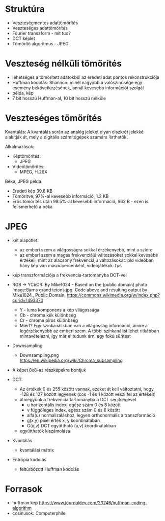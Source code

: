 # Struktúra

- Veszteségmentes adattömörítés
- Veszteséges adattömörítés
- Fourier transzform - mit tud?
- DCT képlet
- Tömörítő algoritmus - JPEG

# Veszteség nélküli tömörítés

- lehetséges a tömörített adatokból az eredeti adat pontos rekonstrukciója
- Huffman kódolás: Shannon: minél nagyobb a valószínűsége egy esemény bekövetkezésének, annál kevesebb információt szolgál
- példa, kép
- 7 bit hosszú Huffman-al, 10 bit hosszú nélküle

# Veszteséges tömörítés

Kvantálás: A kvantálás során az analóg jeleket olyan diszkrét jelekké alakítják át, mely a digitális számítógépek számára ’érthetők’. 

Alkalmazások:
 - Képtömörítés:
   - JPEG
 - Videótömörítés:
   - MPEG, H.26X

Béka, JPEG példa:
 - Eredeti kép 39.8 KB
 - Tömörítve, 97%-al kevesebb információ, 1.2 KB
 - Erős tömörítés után 98.5%-al kevesebb információ, 662 B - ezen is felismerhető a béka

# JPEG

- két alapötlet: 
  - az emberi szem a világosságra sokkal érzékenyebb, mint a színre
  - az emberi szem a magas frekvenciájú változásokat sokkal kevésébé érzékeli, mint az alacsony frekvenciájú változásokat: pld videóban hány kép van másodpercenként, videójátékok: fps

- kép transzformációja a frekvencia-tartományba DCT-vel


- RGB -> YCbCR: By Mike1024 - Based on the (public domain) photo Image:Barns grand tetons.jpg. Code above and resulting output by Mike1024., Public Domain, https://commons.wikimedia.org/w/index.php?curid=1493370
  - Y - luma komponens a kép világossága
  - Cb - chroma kék különbség
  - Cr - chroma piros különbség
  - Miért? Egy színkanálisban van a világosság információ, amire a legérzékenyebb az emberi szem. A többi színkanálist lehet ritkábban mintavételezni, így már el tudunk érni egy fokú sűrítést
- Downsampling
  - Downsampling.png https://en.wikipedia.org/wiki/Chroma_subsampling
- A képet 8x8-as részképekre bontjuk
- DCT:
  - Az értékek 0 és 255 között vannak, ezeket át kell változtatni, hogy -128 és 127 között legyenek (cos -1 és 1 között veszi fel az értékeit)
  - átmegyünk a frekvencia tartományba a DCT segítségével
    - u horizontális index, egész szám 0 és 8 között
    - v függőleges index, egész szám 0 és 8 között
    - alfa(u) normalizáláshoz, legyen orthonormális a transzformáció
    - g(x,y) pixel érték x, y koordinátában
    - G(u,v) DCT együttható (u,v) koordinátákban
  - együtthatók kiszámolása
- Kvantálás
  - kvantálási mátrix
- Entrópia kódolás
  - feltúrbózott Huffman kódolás

# Forrasok

- huffman kép https://www.journaldev.com/23246/huffman-coding-algorithm
- cosinusok: Computerphile
